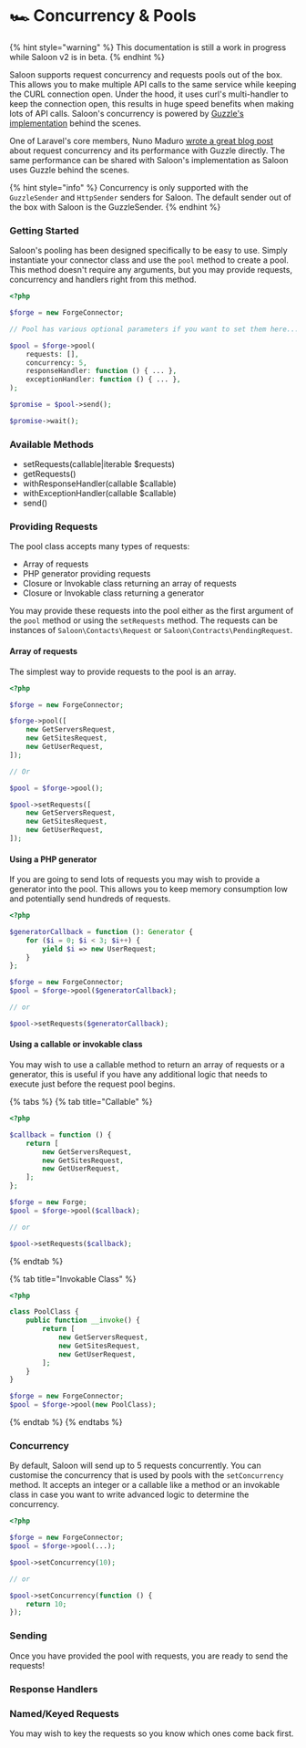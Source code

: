 # 🏎 Concurrency & Pools

{% hint style="warning" %}
This documentation is still a work in progress while Saloon v2 is in beta.
{% endhint %}

Saloon supports request concurrency and requests pools out of the box. This allows you to make multiple API calls to the same service while keeping the CURL connection open. Under the hood, it uses curl's multi-handler to keep the connection open, this results in huge speed benefits when making lots of API calls. Saloon's concurrency is powered by [Guzzle's implementation](https://docs.guzzlephp.org/en/stable/quickstart.html?highlight=pool#concurrent-requests) behind the scenes.

One of Laravel's core members, Nuno Maduro [wrote a great blog post](https://nunomaduro.com/speed\_up\_your\_php\_http\_guzzle\_requests\_with\_concurrency) about request concurrency and its performance with Guzzle directly. The same performance can be shared with Saloon's implementation as Saloon uses Guzzle behind the scenes.

{% hint style="info" %}
Concurrency is only supported with the `GuzzleSender` and `HttpSender` senders for Saloon. The default sender out of the box with Saloon is the GuzzleSender.
{% endhint %}

### Getting Started

Saloon's pooling has been designed specifically to be easy to use. Simply instantiate your connector class and use the `pool` method to create a pool. This method doesn't require any arguments, but you may provide requests, concurrency and handlers right from this method.

```php
<?php

$forge = new ForgeConnector;

// Pool has various optional parameters if you want to set them here...

$pool = $forge->pool(
    requests: [],
    concurrency: 5,
    responseHandler: function () { ... },
    exceptionHandler: function () { ... },
);

$promise = $pool->send();

$promise->wait();
```

### Available Methods

* setRequests(callable|iterable $requests)
* getRequests()
* withResponseHandler(callable $callable)
* withExceptionHandler(callable $callable)
* send()

### Providing Requests

The pool class accepts many types of requests:

* Array of requests
* PHP generator providing requests
* Closure or Invokable class returning an array of requests
* Closure or Invokable class returning a generator

You may provide these requests into the pool either as the first argument of the `pool` method or using the `setRequests` method. The requests can be instances of `Saloon\Contacts\Request` or `Saloon\Contracts\PendingRequest`.

#### Array of requests&#x20;

The simplest way to provide requests to the pool is an array.&#x20;

```php
<?php

$forge = new ForgeConnector;

$forge->pool([
    new GetServersRequest,
    new GetSitesRequest,
    new GetUserRequest,
]);

// Or 

$pool = $forge->pool();

$pool->setRequests([
    new GetServersRequest,
    new GetSitesRequest,
    new GetUserRequest,
]);
```

#### Using a PHP generator

If you are going to send lots of requests you may wish to provide a generator into the pool. This allows you to keep memory consumption low and potentially send hundreds of requests.&#x20;

```php
<?php

$generatorCallback = function (): Generator {
    for ($i = 0; $i < 3; $i++) {
        yield $i => new UserRequest;
    }
};

$forge = new ForgeConnector;
$pool = $forge->pool($generatorCallback);

// or

$pool->setRequests($generatorCallback);
```

#### Using a callable or invokable class

You may wish to use a callable method to return an array of requests or a generator, this is useful if you have any additional logic that needs to execute just before the request pool begins.

{% tabs %}
{% tab title="Callable" %}
```php
<?php

$callback = function () {
    return [
        new GetServersRequest,
        new GetSitesRequest,
        new GetUserRequest,
    ];
};

$forge = new Forge;
$pool = $forge->pool($callback);

// or

$pool->setRequests($callback);
```
{% endtab %}

{% tab title="Invokable Class" %}
```php
<?php

class PoolClass {
    public function __invoke() {
        return [
            new GetServersRequest,
            new GetSitesRequest,
            new GetUserRequest,
        ];
    }
}

$forge = new ForgeConnector;
$pool = $forge->pool(new PoolClass);
```
{% endtab %}
{% endtabs %}

### Concurrency

By default, Saloon will send up to 5 requests concurrently. You can customise the concurrency that is used by pools with the `setConcurrency` method. It accepts an integer or a callable like a method or an invokable class in case you want to write advanced logic to determine the concurrency.&#x20;

```php
<?php

$forge = new ForgeConnector;
$pool = $forge->pool(...);

$pool->setConcurrency(10);

// or

$pool->setConcurrency(function () {
    return 10;
});
```

### Sending

Once you have provided the pool with requests, you are ready to send the requests!

### Response Handlers

### Named/Keyed Requests

You may wish to key the requests so you know which ones come back first.
